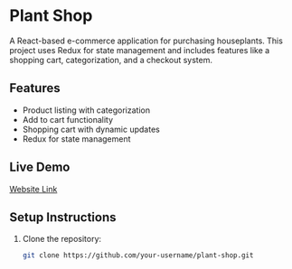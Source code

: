 # Plant Shop

A React-based e-commerce application for purchasing houseplants. This project uses Redux for state management and includes features like a shopping cart, categorization, and a checkout system.

## Features
- Product listing with categorization
- Add to cart functionality
- Shopping cart with dynamic updates
- Redux for state management

## Live Demo
[Website Link](#) <!-- Replace with the deployed site URL -->

## Setup Instructions
1. Clone the repository:
   ```bash
   git clone https://github.com/your-username/plant-shop.git
   ```
